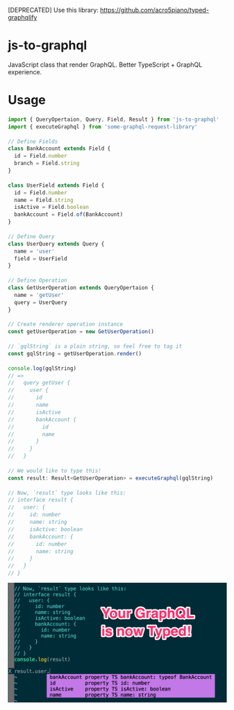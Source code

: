 [DEPRECATED] Use this library: https://github.com/acro5piano/typed-graphqlify

# js-to-graphql

JavaScript class that render GraphQL. Better TypeScript + GraphQL experience.

# Usage

```ts
import { QueryOpertaion, Query, Field, Result } from 'js-to-graphql'
import { executeGraphql } from 'some-graphql-request-library'

// Define Fields
class BankAccount extends Field {
  id = Field.number
  branch = Field.string
}

class UserField extends Field {
  id = Field.number
  name = Field.string
  isActive = Field.boolean
  bankAccount = Field.of(BankAccount)
}

// Define Query
class UserQuery extends Query {
  name = 'user'
  field = UserField
}

// Define Operation
class GetUserOperation extends QueryOpertaion {
  name = 'getUser'
  query = UserQuery
}

// Create renderer operation instance
const getUserOperation = new GetUserOperation()

// `gqlString` is a plain string, so feel free to tag it
const gqlString = getUserOperation.render()

console.log(gqlString)
// =>
//   query getUser {
//     user {
//       id
//       name
//       isActive
//       bankAccount {
//         id
//         name
//       }
//     }
//   }

// We would like to type this!
const result: Result<GetUserOperation> = executeGraphql(gqlString)

// Now, `result` type looks like this:
// interface result {
//   user: {
//     id: number
//     name: string
//     isActive: boolean
//     bankAccount: {
//       id: number
//       name: string
//     }
//   }
// }
```

![image](https://github.com/acro5piano/js-to-graphql/blob/master/screenshot.png)
